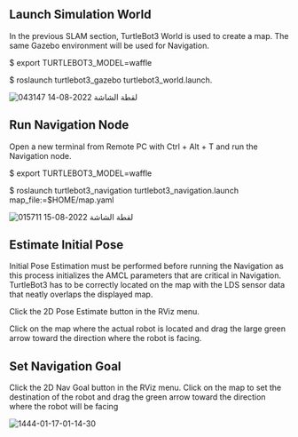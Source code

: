 
Launch Simulation World
---------------------------------------------

In the previous SLAM section, TurtleBot3 World is used to create a map. The same Gazebo environment will be used for Navigation.

$ export TURTLEBOT3_MODEL=waffle

$ roslaunch turtlebot3_gazebo turtlebot3_world.launch.

![لقطة الشاشة 2022-08-14 043147](https://user-images.githubusercontent.com/107875617/184557913-acb30def-5cb3-4787-996d-d344e6dc7aee.jpg)


Run Navigation Node
----------------------------------------------

Open a new terminal from Remote PC with Ctrl + Alt + T and run the Navigation node.

$ export TURTLEBOT3_MODEL=waffle

$ roslaunch turtlebot3_navigation turtlebot3_navigation.launch map_file:=$HOME/map.yaml



![لقطة الشاشة 2022-08-15 015711](https://user-images.githubusercontent.com/107875617/184557954-b73decdf-370f-49aa-b7fa-4ce0f146d0a2.jpg)


Estimate Initial Pose
---------------------------------------------

Initial Pose Estimation must be performed before running the Navigation as this process initializes the AMCL parameters that are critical in Navigation. TurtleBot3 has to be correctly located on the map with the LDS sensor data that neatly overlaps the displayed map.

Click the 2D Pose Estimate button in the RViz menu.

Click on the map where the actual robot is located and drag the large green arrow toward the direction where the robot is facing.


Set Navigation Goal
--------------------------------------------

Click the 2D Nav Goal button in the RViz menu.
Click on the map to set the destination of the robot and drag the green arrow toward the direction where the robot will be facing

![1444-01-17-01-14-30](https://user-images.githubusercontent.com/107875617/184558078-c3f54c5d-f2a8-4ae1-b35b-5dee47038043.gif)

